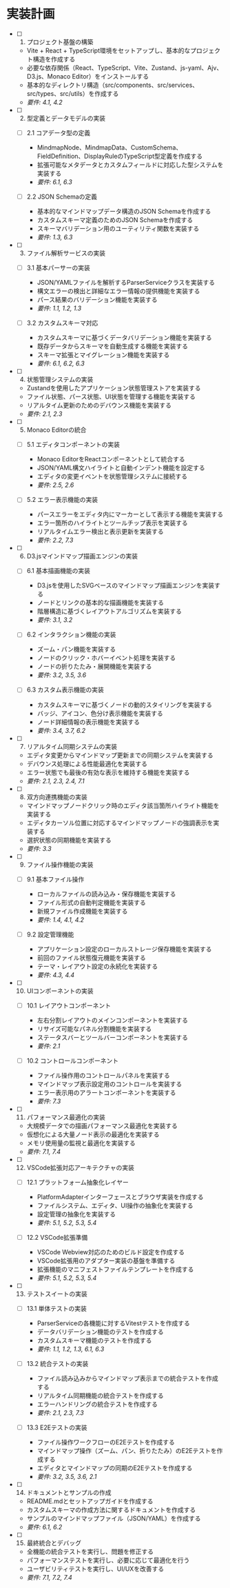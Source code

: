 # 実装計画

- [ ] 1. プロジェクト基盤の構築
  - Vite + React + TypeScript環境をセットアップし、基本的なプロジェクト構造を作成する
  - 必要な依存関係（React、TypeScript、Vite、Zustand、js-yaml、Ajv、D3.js、Monaco Editor）をインストールする
  - 基本的なディレクトリ構造（src/components、src/services、src/types、src/utils）を作成する
  - _要件: 4.1, 4.2_

- [ ] 2. 型定義とデータモデルの実装
  - [ ] 2.1 コアデータ型の定義
    - MindmapNode、MindmapData、CustomSchema、FieldDefinition、DisplayRuleのTypeScript型定義を作成する
    - 拡張可能なメタデータとカスタムフィールドに対応した型システムを実装する
    - _要件: 6.1, 6.3_

  - [ ] 2.2 JSON Schemaの定義
    - 基本的なマインドマップデータ構造のJSON Schemaを作成する
    - カスタムスキーマ定義のためのJSON Schemaを作成する
    - スキーマバリデーション用のユーティリティ関数を実装する
    - _要件: 1.3, 6.3_

- [ ] 3. ファイル解析サービスの実装
  - [ ] 3.1 基本パーサーの実装
    - JSON/YAMLファイルを解析するParserServiceクラスを実装する
    - 構文エラーの検出と詳細なエラー情報の提供機能を実装する
    - パース結果のバリデーション機能を実装する
    - _要件: 1.1, 1.2, 1.3_

  - [ ] 3.2 カスタムスキーマ対応
    - カスタムスキーマに基づくデータバリデーション機能を実装する
    - 既存データからスキーマを自動生成する機能を実装する
    - スキーマ拡張とマイグレーション機能を実装する
    - _要件: 6.1, 6.2, 6.3_

- [ ] 4. 状態管理システムの実装
  - Zustandを使用したアプリケーション状態管理ストアを実装する
  - ファイル状態、パース状態、UI状態を管理する機能を実装する
  - リアルタイム更新のためのデバウンス機能を実装する
  - _要件: 2.1, 2.3_

- [ ] 5. Monaco Editorの統合
  - [ ] 5.1 エディタコンポーネントの実装
    - Monaco EditorをReactコンポーネントとして統合する
    - JSON/YAML構文ハイライトと自動インデント機能を設定する
    - エディタの変更イベントを状態管理システムに接続する
    - _要件: 2.5, 2.6_

  - [ ] 5.2 エラー表示機能の実装
    - パースエラーをエディタ内にマーカーとして表示する機能を実装する
    - エラー箇所のハイライトとツールチップ表示を実装する
    - リアルタイムエラー検出と表示更新を実装する
    - _要件: 2.2, 7.3_

- [ ] 6. D3.jsマインドマップ描画エンジンの実装
  - [ ] 6.1 基本描画機能の実装
    - D3.jsを使用したSVGベースのマインドマップ描画エンジンを実装する
    - ノードとリンクの基本的な描画機能を実装する
    - 階層構造に基づくレイアウトアルゴリズムを実装する
    - _要件: 3.1, 3.2_

  - [ ] 6.2 インタラクション機能の実装
    - ズーム・パン機能を実装する
    - ノードのクリック・ホバーイベント処理を実装する
    - ノードの折りたたみ・展開機能を実装する
    - _要件: 3.2, 3.5, 3.6_

  - [ ] 6.3 カスタム表示機能の実装
    - カスタムスキーマに基づくノードの動的スタイリングを実装する
    - バッジ、アイコン、色分け表示機能を実装する
    - ノード詳細情報の表示機能を実装する
    - _要件: 3.4, 3.7, 6.2_

- [ ] 7. リアルタイム同期システムの実装
  - エディタ変更からマインドマップ更新までの同期システムを実装する
  - デバウンス処理による性能最適化を実装する
  - エラー状態でも最後の有効な表示を維持する機能を実装する
  - _要件: 2.1, 2.3, 2.4, 7.1_

- [ ] 8. 双方向連携機能の実装
  - マインドマップノードクリック時のエディタ該当箇所ハイライト機能を実装する
  - エディタカーソル位置に対応するマインドマップノードの強調表示を実装する
  - 選択状態の同期機能を実装する
  - _要件: 3.3_

- [ ] 9. ファイル操作機能の実装
  - [ ] 9.1 基本ファイル操作
    - ローカルファイルの読み込み・保存機能を実装する
    - ファイル形式の自動判定機能を実装する
    - 新規ファイル作成機能を実装する
    - _要件: 1.4, 4.1, 4.2_

  - [ ] 9.2 設定管理機能
    - アプリケーション設定のローカルストレージ保存機能を実装する
    - 前回のファイル状態復元機能を実装する
    - テーマ・レイアウト設定の永続化を実装する
    - _要件: 4.3, 4.4_

- [ ] 10. UIコンポーネントの実装
  - [ ] 10.1 レイアウトコンポーネント
    - 左右分割レイアウトのメインコンポーネントを実装する
    - リサイズ可能なパネル分割機能を実装する
    - ステータスバーとツールバーコンポーネントを実装する
    - _要件: 2.1_

  - [ ] 10.2 コントロールコンポーネント
    - ファイル操作用のコントロールパネルを実装する
    - マインドマップ表示設定用のコントロールを実装する
    - エラー表示用のアラートコンポーネントを実装する
    - _要件: 7.3_

- [ ] 11. パフォーマンス最適化の実装
  - 大規模データでの描画パフォーマンス最適化を実装する
  - 仮想化による大量ノード表示の最適化を実装する
  - メモリ使用量の監視と最適化を実装する
  - _要件: 7.1, 7.4_

- [ ] 12. VSCode拡張対応アーキテクチャの実装
  - [ ] 12.1 プラットフォーム抽象化レイヤー
    - PlatformAdapterインターフェースとブラウザ実装を作成する
    - ファイルシステム、エディタ、UI操作の抽象化を実装する
    - 設定管理の抽象化を実装する
    - _要件: 5.1, 5.2, 5.3, 5.4_

  - [ ] 12.2 VSCode拡張準備
    - VSCode Webview対応のためのビルド設定を作成する
    - VSCode拡張用のアダプター実装の基盤を準備する
    - 拡張機能のマニフェストファイルテンプレートを作成する
    - _要件: 5.1, 5.2, 5.3, 5.4_

- [ ] 13. テストスイートの実装
  - [ ] 13.1 単体テストの実装
    - ParserServiceの各機能に対するVitestテストを作成する
    - データバリデーション機能のテストを作成する
    - カスタムスキーマ機能のテストを作成する
    - _要件: 1.1, 1.2, 1.3, 6.1, 6.3_

  - [ ] 13.2 統合テストの実装
    - ファイル読み込みからマインドマップ表示までの統合テストを作成する
    - リアルタイム同期機能の統合テストを作成する
    - エラーハンドリングの統合テストを作成する
    - _要件: 2.1, 2.3, 7.3_

  - [ ] 13.3 E2Eテストの実装
    - ファイル操作ワークフローのE2Eテストを作成する
    - マインドマップ操作（ズーム、パン、折りたたみ）のE2Eテストを作成する
    - エディタとマインドマップの同期のE2Eテストを作成する
    - _要件: 3.2, 3.5, 3.6, 2.1_

- [ ] 14. ドキュメントとサンプルの作成
  - README.mdとセットアップガイドを作成する
  - カスタムスキーマの作成方法に関するドキュメントを作成する
  - サンプルのマインドマップファイル（JSON/YAML）を作成する
  - _要件: 6.1, 6.2_

- [ ] 15. 最終統合とデバッグ
  - 全機能の統合テストを実行し、問題を修正する
  - パフォーマンステストを実行し、必要に応じて最適化を行う
  - ユーザビリティテストを実行し、UI/UXを改善する
  - _要件: 7.1, 7.2, 7.4_